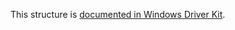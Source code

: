 This structure is [documented in Windows Driver Kit](https://learn.microsoft.com/en-us/windows-hardware/drivers/ddi/wdm/ns-wdm-_key_node_information).

